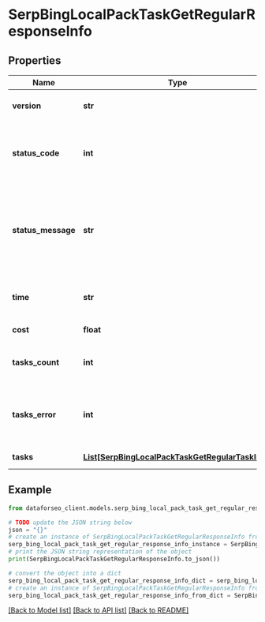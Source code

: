 # SerpBingLocalPackTaskGetRegularResponseInfo


## Properties

Name | Type | Description | Notes
------------ | ------------- | ------------- | -------------
**version** | **str** | the current version of the API | [optional] 
**status_code** | **int** | general status code you can find the full list of the response codes here | [optional] 
**status_message** | **str** | general informational message you can find the full list of general informational messages here | [optional] 
**time** | **str** | total execution time, seconds | [optional] 
**cost** | **float** | total tasks cost, USD | [optional] 
**tasks_count** | **int** | the number of tasks in the tasks array | [optional] 
**tasks_error** | **int** | the number of tasks in the tasks array returned with an error | [optional] 
**tasks** | [**List[SerpBingLocalPackTaskGetRegularTaskInfo]**](SerpBingLocalPackTaskGetRegularTaskInfo.md) | array of tasks | [optional] 

## Example

```python
from dataforseo_client.models.serp_bing_local_pack_task_get_regular_response_info import SerpBingLocalPackTaskGetRegularResponseInfo

# TODO update the JSON string below
json = "{}"
# create an instance of SerpBingLocalPackTaskGetRegularResponseInfo from a JSON string
serp_bing_local_pack_task_get_regular_response_info_instance = SerpBingLocalPackTaskGetRegularResponseInfo.from_json(json)
# print the JSON string representation of the object
print(SerpBingLocalPackTaskGetRegularResponseInfo.to_json())

# convert the object into a dict
serp_bing_local_pack_task_get_regular_response_info_dict = serp_bing_local_pack_task_get_regular_response_info_instance.to_dict()
# create an instance of SerpBingLocalPackTaskGetRegularResponseInfo from a dict
serp_bing_local_pack_task_get_regular_response_info_from_dict = SerpBingLocalPackTaskGetRegularResponseInfo.from_dict(serp_bing_local_pack_task_get_regular_response_info_dict)
```
[[Back to Model list]](../README.md#documentation-for-models) [[Back to API list]](../README.md#documentation-for-api-endpoints) [[Back to README]](../README.md)


